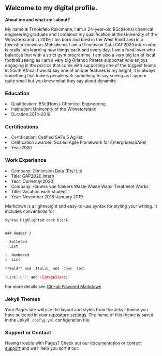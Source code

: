 ## Welcome to my digital profile.

**About me and what am I about?** 
  
My name is Tsholofelo Rakomane; I am a 24-year-old BSc(Hons) chemical engineering graduate and I obtained my qualification at the
University of the Witwatersrand in 2019; I am born and bred in the West Rand area in a township known as Mohlakeng. I am a Dimension Data GAP2020 intern who is really into learning new things each and every day. I am a food lover who balances that with a strict gym programme. I am also a very big fan of local football seeing as I am a very big Orlando Pirates supporter who enjoys engaging in the politics that come with supporting one of the biggest teams in South Africa. I would say one of unique features is my height, it is always something that leaves people with something to say seeing as I appear quite small but you know what they say about dynamite.

### Education

<li>Qualification: BSc(Hons)-Chemical Engineering</li>
<li>Institution: University of the Witwatersrand</li>
<li>Duration:2014-2019</li>

### Certifications

<li>Certification: Cetified SAFe 5 Agilist</li>
<li>Cetification awarder: Scaled Agile Framework for Enterprises(SAFe)</li>
<li>Year:2020</li>

### Work Experience
<li>Company: Dimension Data (Pty) Ltd</li>
<li>Title: GAP2020 Intern</li>
<li>Year: Currently(2020)</li>


<li>Company: Hannes van Niekerk Waste Waste Water Treatment Works</li>
<li>Title: Vacation work student</li>
<li>Year: November 2018-January 2019</li>




Markdown is a lightweight and easy-to-use syntax for styling your writing. It includes conventions for

```markdown
Syntax highlighted code block


### Header 3

- Bulleted
- List

1. Numbered
2. List

**Bold** and _Italic_ and `Code` text

[Link](url) and ![Image](src)
```

For more details see [GitHub Flavored Markdown](https://guides.github.com/features/mastering-markdown/).

### Jekyll Themes

Your Pages site will use the layout and styles from the Jekyll theme you have selected in your [repository settings](https://github.com/Tsholo-fellow/Tsholo-Rakomane/settings). The name of this theme is saved in the Jekyll `_config.yml` configuration file.

### Support or Contact

Having trouble with Pages? Check out our [documentation](https://help.github.com/categories/github-pages-basics/) or [contact support](https://github.com/contact) and we’ll help you sort it out.

